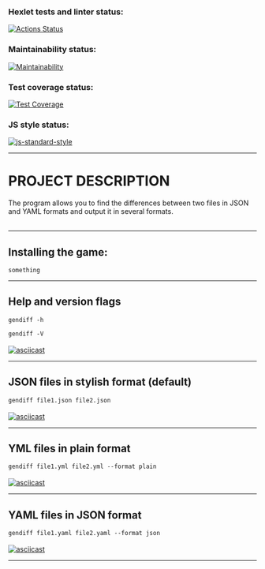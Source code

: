 ### Hexlet tests and linter status:
[![Actions Status](https://github.com/dapauls/frontend-project-46/workflows/hexlet-check/badge.svg)](https://github.com/dapauls/frontend-project-46/actions)

### Maintainability status:
[![Maintainability](https://api.codeclimate.com/v1/badges/faa828029aa1aa74545a/maintainability)](https://codeclimate.com/github/dapauls/frontend-project-46/maintainability)

### Test coverage status:
[![Test Coverage](https://api.codeclimate.com/v1/badges/faa828029aa1aa74545a/test_coverage)](https://codeclimate.com/github/dapauls/frontend-project-46/test_coverage)

### JS style status:
[![js-standard-style](https://img.shields.io/badge/code%20style-standard-brightgreen.svg)](http://standardjs.com)

----------------------------------

# PROJECT DESCRIPTION
The program allows you to find the differences between two files in JSON and YAML formats and output it in several formats.
<br/>
<br/>

---

## Installing the game:
```
something
```
----------------------------------

## Help and version flags
`gendiff -h`
<br/>

`gendiff -V`
<br/>
<br/>
[![asciicast](https://asciinema.org/a/iQcxF7CHVtkucUnFlRjxQ3XIc.svg)](https://asciinema.org/a/iQcxF7CHVtkucUnFlRjxQ3XIc)

------------------------------------

## JSON files in stylish format (default)
`gendiff file1.json file2.json`
<br/>
<br/>
[![asciicast](https://asciinema.org/a/2JEODeKuLORj6EOssC2jXwdIZ.svg)](https://asciinema.org/a/2JEODeKuLORj6EOssC2jXwdIZ)

-------------------------------------

## YML files in plain format
`gendiff file1.yml file2.yml --format plain`
<br/>
<br/>
[![asciicast](https://asciinema.org/a/AwSctjJu080QmkMOFWgn3RlcP.svg)](https://asciinema.org/a/AwSctjJu080QmkMOFWgn3RlcP)

---------------------------------------

## YAML files in JSON format
`gendiff file1.yaml file2.yaml --format json`
<br/>
<br/>
[![asciicast](https://asciinema.org/a/0F80vEUUXVeKIYheoWRyWFZR5.svg)](https://asciinema.org/a/0F80vEUUXVeKIYheoWRyWFZR5)

----------------------------------------


